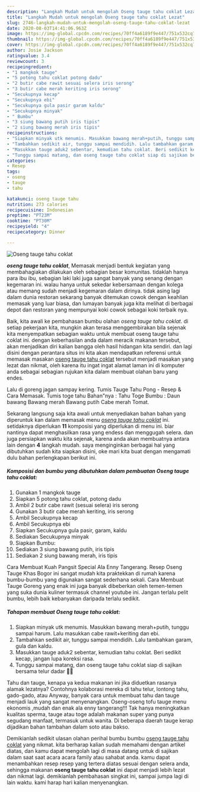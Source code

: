 ```yaml
---
description: "Langkah Mudah untuk mengolah Oseng tauge tahu coklat Lezat"
title: "Langkah Mudah untuk mengolah Oseng tauge tahu coklat Lezat"
slug: 2746-langkah-mudah-untuk-mengolah-oseng-tauge-tahu-coklat-lezat
date: 2020-08-03T14:41:06.963Z
image: https://img-global.cpcdn.com/recipes/70ff4a6189f9e447/751x532cq70/oseng-tauge-tahu-coklat-foto-resep-utama.jpg
thumbnail: https://img-global.cpcdn.com/recipes/70ff4a6189f9e447/751x532cq70/oseng-tauge-tahu-coklat-foto-resep-utama.jpg
cover: https://img-global.cpcdn.com/recipes/70ff4a6189f9e447/751x532cq70/oseng-tauge-tahu-coklat-foto-resep-utama.jpg
author: Josie Jackson
ratingvalue: 3.4
reviewcount: 3
recipeingredient:
- "1 mangkok tauge"
- "5 potong tahu coklat potong dadu"
- "2 butir cabe rawit sesuai selera iris serong"
- "3 butir cabe merah keriting iris serong"
- "Secukupnya kecap"
- "Secukupnya ebi"
- "Secukupnya gula pasir garam kaldu"
- "Secukupnya minyak"
- " Bumbu"
- "3 siung bawang putih iris tipis"
- "2 siung bawang merah iris tipis"
recipeinstructions:
- "Siapkan minyak utk menumis. Masukkan bawang merah+putih, tunggu sampai harum. Lalu masukkan cabe rawit+keriting dan ebi."
- "Tambahkan sedikit air, tunggu sampai mendidih. Lalu tambahkan garam, gula dan kaldu."
- "Masukkan tauge aduk2 sebentar, kemudian tahu coklat. Beri sedikit kecap, jangan lupa koreksi rasa."
- "Tunggu sampai matang, dan oseng tauge tahu coklat siap di sajikan bersama telur dadar 👍🏻"
categories:
- Resep
tags:
- oseng
- tauge
- tahu

katakunci: oseng tauge tahu 
nutrition: 273 calories
recipecuisine: Indonesian
preptime: "PT23M"
cooktime: "PT30M"
recipeyield: "4"
recipecategory: Dinner

---
```



![Oseng tauge tahu coklat](https://img-global.cpcdn.com/recipes/70ff4a6189f9e447/751x532cq70/oseng-tauge-tahu-coklat-foto-resep-utama.jpg)

<b><i>oseng tauge tahu coklat</i></b>, Memasak menjadi bentuk kegiatan yang membahagiakan dilakukan oleh sebagian besar komunitas. tidaklah hanya para ibu ibu, sebagian laki laki juga sangat banyak yang senang dengan kegemaran ini. walau hanya untuk sekedar kebersamaan dengan kolega atau memang sudah menjadi kegemaran dalam dirinya. tidak asing lagi dalam dunia restoran sekarang banyak ditemukan cowok dengan keahlian memasak yang luar biasa, dan lumayan banyak juga kita melihat di berbagai depot dan restoran yang mempunyai koki cowok sebagai koki terbaik nya.

Baik, kita awali ke pembahasan bumbu olahan <i>oseng tauge tahu coklat</i>. di setiap pekerjaan kita, mungkin akan terasa menggembirakan bila sejenak kita menyempatkan sebagian waktu untuk membuat oseng tauge tahu coklat ini. dengan keberhasilan anda dalam meracik makanan tersebut, akan menjadikan diri kalian bangga oleh hasil hidangan kita sendiri. dan lagi disini dengan perantara situs ini kita akan mendapatkan referensi untuk memasak masakan <u>oseng tauge tahu coklat</u> tersebut menjadi masakan yang lezat dan nikmat, oleh karena itu ingat ingat alamat laman ini di komputer anda sebagai sebagian rujukan kita dalam membuat olahan baru yang endes.

Lalu di goreng jagan sampay kering. Tumis Tauge Tahu Pong - Resep &amp; Cara Memasak. Tumis toge tahu Bahan&#34;nya : Tahu Toge Bumbu : Daun bawang Bawang merah Bawang putih Cabe merah Tomat.


Sekarang langsung saja kita awali untuk menyediakan bahan bahan yang diperuntuk kan dalam memasak menu <u><i>oseng tauge tahu coklat</i></u> ini. setidaknya diperlukan <b>11</b> komposisi yang diperlukan di menu ini. biar nantinya dapat menghasilkan rasa yang endess dan menggugah selera. dan juga persiapkan waktu kita sejenak, karena anda akan membuatnya antara lain dengan <b>4</b> langkah mudah. saya menginginkan berbagai hal yang dibutuhkan sudah kita siapkan disini, oke mari kita buat dengan mengamati dulu bahan perlengkapan berikut ini.

<!--inarticleads1-->

##### Komposisi dan bumbu yang dibutuhkan dalam pembuatan Oseng tauge tahu coklat:

1. Gunakan 1 mangkok tauge
1. Siapkan 5 potong tahu coklat, potong dadu
1. Ambil 2 butir cabe rawit (sesuai selera) iris serong
1. Gunakan 3 butir cabe merah keriting, iris serong
1. Ambil Secukupnya kecap
1. Ambil Secukupnya ebi
1. Siapkan Secukupnya gula pasir, garam, kaldu
1. Sediakan Secukupnya minyak
1. Siapkan  Bumbu:
1. Sediakan 3 siung bawang putih, iris tipis
1. Sediakan 2 siung bawang merah, iris tipis


Cara Membuat Kuah Pangsit Special Ala Enny Tangerang. Resep Oseng Tauge Khas Bogor ini sangat mudah kita praktekkan di rumah karena bumbu-bumbu yang digunakan sangat sederhana sekali. Cara Membuat Tauge Goreng yang enak ini juga banyak dibeberkan oleh temen-temen yang suka dunia kuliner termasuk channel youtube ini. Jangan terlalu pelit bumbu, lebih baik kebanyakan daripada terlalu sedikit. 

<!--inarticleads2-->

##### Tahapan membuat Oseng tauge tahu coklat:

1. Siapkan minyak utk menumis. Masukkan bawang merah+putih, tunggu sampai harum. Lalu masukkan cabe rawit+keriting dan ebi.
1. Tambahkan sedikit air, tunggu sampai mendidih. Lalu tambahkan garam, gula dan kaldu.
1. Masukkan tauge aduk2 sebentar, kemudian tahu coklat. Beri sedikit kecap, jangan lupa koreksi rasa.
1. Tunggu sampai matang, dan oseng tauge tahu coklat siap di sajikan bersama telur dadar 👍🏻


Tahu dan tauge, kenapa ya kedua makanan ini jika diduetkan rasanya alamak lezatnya? Contohnya kolaborasi mereka di tahu telur, lontong tahu, gado-gado, atau Anyway, banyak cara untuk membuat tahu dan tauge menjadi lauk yang sangat menyenangkan. Oseng-oseng tofu tauge menu ekonomis ,mudah dan enak ala enny tangerang!!! Tak hanya meningkatkan kualitas sperma, tauge atau toge adalah makanan super yang punya segudang manfaat, termasuk untuk wanita. Di beberapa daerah tauge kerap dijadikan bahan tambahan dalam soto atau bakso. 

Demikianlah sedikit ulasan olahan perihal bumbu bumbu <u>oseng tauge tahu coklat</u> yang nikmat. kita berharap kalian sudah memahami dengan artikel diatas, dan kamu dapat mengolah lagi di masa datang untuk di sajikan dalam saat saat acara acara family atau sahabat anda. kamu dapat menambahkan resep resep yang tertera diatas sesuai dengan selera anda, sehingga makanan <b>oseng tauge tahu coklat</b> ini dapat menjadi lebih lezat dan nikmat lagi. demikianlah pembahasan singkat ini, sampai jumpa lagi di lain waktu. kami harap hari kalian menyenangkan.
